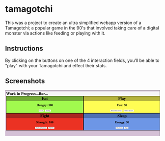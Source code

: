 # tamagotchi
This was a project to create an ultra simplified webapp version of a Tamagotchi; a popular game in the 90's that involved taking care of a digital monster via actions like feeding or playing with it.

## Instructions
By clicking on the buttons on one of the 4 interaction fields, you'll be able to "play" with your Tamagotchi and effect their stats.

## Screenshots
![Main View](https://github.com/TheDotson/tamagotchi/blob/master/assets/screenshots/Screen%20Shot%202020-07-11%20at%201.00.26%20PM.png?raw=true)
